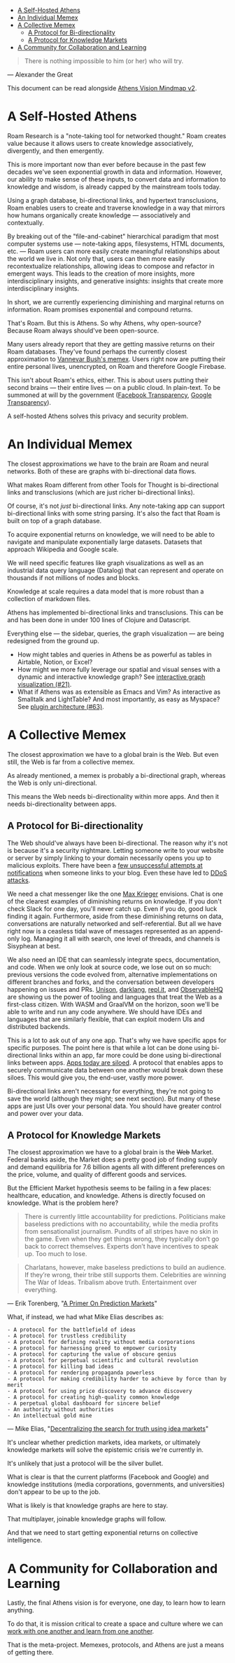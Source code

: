 - [A Self-Hosted Athens](#a-self-hosted-athens)
- [An Individual Memex](#an-individual-memex)
- [A Collective Memex](#a-collective-memex)
  - [A Protocol for Bi-directionality](#a-protocol-for-bi-directionality)
  - [A Protocol for Knowledge Markets](#a-protocol-for-knowledge-markets)
- [A Community for Collaboration and Learning](#a-community-for-collaboration-and-learning)

> There is nothing impossible to him (or her) who will try.

— Alexander the Great

This document can be read alongside [Athens Vision Mindmap v2](https://www.notion.so/athensresearch/Athens-Roadmap-Mindmap-v2-096427f189b648729ae0acbdcefd4c6f?showMoveTo=true).

# A Self-Hosted Athens

Roam Research is a "note-taking tool for networked thought." Roam creates value because it allows users to create knowledge associatively, divergently, and then emergently.

This is more important now than ever before because in the past few decades we've seen exponential growth in data and information. However, our ability to make sense of these inputs, to convert data and information to knowledge and wisdom, is already capped by the mainstream tools today.

Using a graph database, bi-directional links, and hypertext transclusions, Roam enables users to create and traverse knowledge in a way that mirrors how humans organically create knowledge — associatively and contextually.

By breaking out of the "file-and-cabinet" hierarchical paradigm that most computer systems use — note-taking apps,  filesystems, HTML documents, etc. — Roam users can more easily create meaningful relationships about the world we live in. Not only that, users can then more easily recontextualize relationships, allowing ideas to compose and refactor in emergent ways. This leads to the creation of more insights, more interdisciplinary insights, and generative insights: insights that create more interdisciplinary insights.

In short, we are currently experiencing diminishing and marginal returns on information. Roam promises exponential and compound returns.

That's Roam. But this is Athens. So why Athens, why open-source? Because Roam always should've been open-source.

Many users already report that they are getting massive returns on their Roam databases. They've found perhaps the currently closest approximation to [Vannevar Bush's memex](https://www.theatlantic.com/magazine/archive/1945/07/as-we-may-think/303881/). Users right now are putting their entire personal lives, unencrypted, on Roam and therefore Google Firebase.

This isn't about Roam's ethics, either. This is about users putting their second brains — their entire lives — on a public cloud. In plain-text. To be summoned at will by the government ([Facebook Transparency](https://transparency.facebook.com/government-data-requests/country/US), [Google Transparency](https://transparencyreport.google.com/user-data/overview?hl=en)).

A self-hosted Athens solves this privacy and security problem.

# An Individual Memex

The closest approximations we have to the brain are Roam and neural networks. Both of these are graphs with bi-directional data flows.

What makes Roam different from other Tools for Thought is bi-directional links and transclusions (which are just richer bi-directional links).

Of course, it's not *just* bi-directional links. Any note-taking app can support bi-directional links with some string parsing. It's also the fact that Roam is built on top of a graph database.

To acquire exponential returns on knowledge, we will need to be able to navigate and manipulate exponentially large datasets. Datasets that approach Wikipedia and Google scale.

We will need specific features like graph visualizations as well as an industrial data query language (Datalog) that can represent and operate on thousands if not millions of nodes and blocks.

Knowledge at scale requires a data model that is more robust than a collection of markdown files.

Athens has implemented bi-directional links and transclusions. This can be and has been done in under 100 lines of Clojure and Datascript.

Everything else — the sidebar, queries, the graph visualization — are being redesigned from the ground up.

- How might tables and queries in Athens be as powerful as tables in Airtable, Notion, or Excel?
- How might we more fully leverage our spatial and visual senses with a dynamic and interactive knowledge graph? See [interactive graph visualization (#21)](https://github.com/athensresearch/athens/issues/21).
- What if Athens was as extensible as Emacs and Vim? As interactive as Smalltalk and LightTable? And most importantly, as easy as Myspace? See [plugin architecture (#63)](https://github.com/athensresearch/athens/issues/63).

# A Collective Memex

The closest approximation we have to a global brain is the Web. But even still, the Web is far from a collective memex.

As already mentioned, a memex is probably a bi-directional graph, whereas the Web is only uni-directional.

This means the Web needs bi-directionality within more apps. And then it needs bi-directionality between apps.

## A Protocol for Bi-directionality

The Web should've always have been bi-directional. The reason why it's not is because it's a security nightmare. Letting someone write to your website or server by simply linking to your domain necessarily opens you up to malicious exploits. There have been a [few unsuccessful attempts at notifications](https://en.wikipedia.org/wiki/Linkback) when someone links to your blog. Even these have led to [DDoS attacks](https://en.wikipedia.org/wiki/Pingback).

We need a chat messenger like the one [Max Krieger](http://a9.io/glue-comic/) envisions. Chat is one of the clearest examples of diminishing returns on knowledge. If you don't check Slack for one day, you'll never catch up. Even if you do, good luck finding it again. Furthermore, aside from these diminishing returns on data, conversations are naturally networked and self-referential. But all we have right now is a ceasless tidal wave of messages represented as an append-only log. Managing it all with search, one level of threads, and channels is Sisyphean at best.

We also need an IDE that can seamlessly integrate specs, documentation, and code. When we only look at source code, we lose out on so much: previous versions the code evolved from, alternative implementations on different branches and forks, and the conversation between developers happening on issues and PRs. [Unison](https://www.unisonweb.org/docs/tour), [darklang](https://darklang.com/), [repl.it](https://repl.it/), and [ObservableHQ](http://observablehq.com/)  are showing us the power of tooling and languages that treat the Web as a first-class citizen. With WASM and GraalVM on the horizon, soon we'll be able to write and run any code anywhere. We should have IDEs and languages that are similarly flexible, that can exploit modern UIs and distributed backends.

This is a lot to ask out of any one app. That's why we have specific apps for specific purposes. The point here is that while a lot can be done using bi-directional links within an app, far more could be done using bi-directional links between apps. [Apps today are siloed](https://uxdesign.cc/introducing-mercury-os-f4de45a04289). A protocol that enables apps to securely communicate data between one another would break down these siloes. This would give you, the end-user, vastly more power.

Bi-directional links aren't necessary for everything, they're not going to save the world (although they might; see next section). But many of these apps are just UIs over your personal data. You should have greater control and power over your data.

## A Protocol for Knowledge Markets

The closest approximation we have to a global brain is the ~~Web~~ Market. Federal banks aside, the Market does a pretty good job of finding supply and demand equilibria for 7.6 billion agents all with different preferences on the price, volume, and quality of different goods and services.

But the Efficient Market hypothesis seems to be failing in a few places: healthcare, education, and knowledge. Athens is directly focused on knowledge. What is the problem here?

> There is currently little accountability for predictions. Politicians make baseless predictions with no accountability, while the media profits from sensationalist journalism. Pundits of all stripes have no skin in the game. Even when they get things wrong, they typically don’t go back to correct themselves. Experts don’t have incentives to speak up. Too much to lose.

> Charlatans, however, make baseless predictions to build an audience. If they’re wrong, their tribe still supports them. Celebrities are winning The War of Ideas. Tribalism above truth. Entertainment over everything.

— Erik Torenberg, "[A Primer On Prediction Markets](https://www.tokendaily.co/blog/a-primer-on-prediction-markets)"

What, if instead, we had what Mike Elias describes as:

```
- A protocol for the battlefield of ideas
- A protocol for trustless credibility
- A protocol for defining reality without media corporations
- A protocol for harnessing greed to empower curiosity
- A protocol for capturing the value of obscure genius
- A protocol for perpetual scientific and cultural revolution
- A protocol for killing bad ideas
- A protocol for rendering propaganda powerless
- A protocol for making credibility harder to achieve by force than by merit
- A protocol for using price discovery to advance discovery
- A protocol for creating high-quality common knowledge
- A perpetual global dashboard for sincere belief
- An authority without authorities
- An intellectual gold mine
```

— Mike Elias, "[Decentralizing the search for truth using idea markets](https://medium.com/@harmonylion1/decentralizing-the-search-for-truth-using-financial-markets-648bf4408b5c)"

It's unclear whether prediction markets, idea markets, or ultimately knowledge markets will solve the epistemic crisis we're currently in.

It's unlikely that just a protocol will be the silver bullet.

What is clear is that the current platforms (Facebook and Google) and knowledge institutions (media corporations, governments, and universities) don't appear to be up to the job.

What is likely is that knowledge graphs are here to stay.

That multiplayer, joinable knowledge graphs will follow.

And that we need to start getting exponential returns on collective intelligence.

# A Community for Collaboration and Learning

Lastly, the final Athens vision is for everyone, one day, to learn how to learn anything.

To do that, it is mission critical to create a space and culture where we can [work with one another and learn from one another](https://github.com/athensresearch/athens/blob/master/CODE_OF_CONDUCT.md).

That is the meta-project. Memexes, protocols, and Athens are just a means of getting there.
